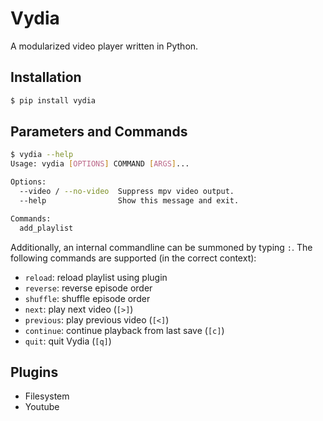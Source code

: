 # Vydia

A modularized video player written in Python.

## Installation

```bash
$ pip install vydia
```

## Parameters and Commands

```bash
$ vydia --help
Usage: vydia [OPTIONS] COMMAND [ARGS]...

Options:
  --video / --no-video  Suppress mpv video output.
  --help                Show this message and exit.

Commands:
  add_playlist
```

Additionally, an internal commandline can be summoned by typing `:`.
The following commands are supported (in the correct context):
* `reload`: reload playlist using plugin
* `reverse`: reverse episode order
* `shuffle`: shuffle episode order
* `next`: play next video (`[>]`)
* `previous`: play previous video (`[<]`)
* `continue`: continue playback from last save (`[c]`)
* `quit`: quit Vydia (`[q]`)

## Plugins

* Filesystem
* Youtube
